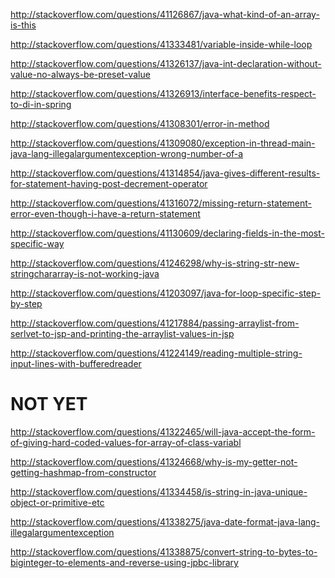 http://stackoverflow.com/questions/41126867/java-what-kind-of-an-array-is-this

http://stackoverflow.com/questions/41333481/variable-inside-while-loop

http://stackoverflow.com/questions/41326137/java-int-declaration-without-value-no-always-be-preset-value

http://stackoverflow.com/questions/41326913/interface-benefits-respect-to-di-in-spring

http://stackoverflow.com/questions/41308301/error-in-method

http://stackoverflow.com/questions/41309080/exception-in-thread-main-java-lang-illegalargumentexception-wrong-number-of-a

http://stackoverflow.com/questions/41314854/java-gives-different-results-for-statement-having-post-decrement-operator

http://stackoverflow.com/questions/41316072/missing-return-statement-error-even-though-i-have-a-return-statement

http://stackoverflow.com/questions/41130609/declaring-fields-in-the-most-specific-way

http://stackoverflow.com/questions/41246298/why-is-string-str-new-stringchararray-is-not-working-java

http://stackoverflow.com/questions/41203097/java-for-loop-specific-step-by-step

http://stackoverflow.com/questions/41217884/passing-arraylist-from-serlvet-to-jsp-and-printing-the-arraylist-values-in-jsp

http://stackoverflow.com/questions/41224149/reading-multiple-string-input-lines-with-bufferedreader

NOT YET
=====

http://stackoverflow.com/questions/41322465/will-java-accept-the-form-of-giving-hard-coded-values-for-array-of-class-variabl

http://stackoverflow.com/questions/41324668/why-is-my-getter-not-getting-hashmap-from-constructor

http://stackoverflow.com/questions/41334458/is-string-in-java-unique-object-or-primitive-etc

http://stackoverflow.com/questions/41338275/java-date-format-java-lang-illegalargumentexception

http://stackoverflow.com/questions/41338875/convert-string-to-bytes-to-biginteger-to-elements-and-reverse-using-jpbc-library